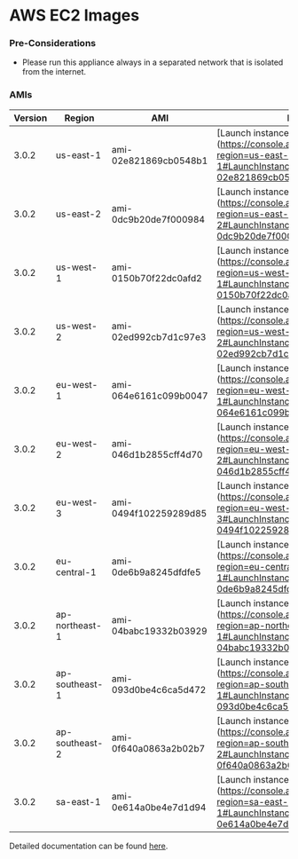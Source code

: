 AWS EC2 Images
==============

### Pre-Considerations

  * Please run this appliance always in a separated network that is isolated from the internet.

### AMIs

| Version   | Region         | AMI                   | Launch Wizard                                                                                                                      |
| --------- | --------       | -----                 | -------------                                                                                                                      |
| 3.0.2     | us-east-1      | ami-02e821869cb0548b1 | [Launch instance](https://console.aws.amazon.com/ec2/v2/home?region=us-east-1#LaunchInstanceWizard:ami=ami-02e821869cb0548b1       |
| 3.0.2     | us-east-2      | ami-0dc9b20de7f000984 | [Launch instance](https://console.aws.amazon.com/ec2/v2/home?region=us-east-2#LaunchInstanceWizard:ami=ami-0dc9b20de7f000984       |
| 3.0.2     | us-west-1      | ami-0150b70f22dc0afd2 | [Launch instance](https://console.aws.amazon.com/ec2/v2/home?region=us-west-1#LaunchInstanceWizard:ami=ami-0150b70f22dc0afd2       |
| 3.0.2     | us-west-2      | ami-02ed992cb7d1c97e3 | [Launch instance](https://console.aws.amazon.com/ec2/v2/home?region=us-west-2#LaunchInstanceWizard:ami=ami-02ed992cb7d1c97e3       |
| 3.0.2     | eu-west-1      | ami-064e6161c099b0047 | [Launch instance](https://console.aws.amazon.com/ec2/v2/home?region=eu-west-1#LaunchInstanceWizard:ami=ami-064e6161c099b0047       |
| 3.0.2     | eu-west-2      | ami-046d1b2855cff4d70 | [Launch instance](https://console.aws.amazon.com/ec2/v2/home?region=eu-west-2#LaunchInstanceWizard:ami=ami-046d1b2855cff4d70       |
| 3.0.2     | eu-west-3      | ami-0494f102259289d85 | [Launch instance](https://console.aws.amazon.com/ec2/v2/home?region=eu-west-3#LaunchInstanceWizard:ami=ami-0494f102259289d85       |
| 3.0.2     | eu-central-1   | ami-0de6b9a8245dfdfe5 | [Launch instance](https://console.aws.amazon.com/ec2/v2/home?region=eu-central-1#LaunchInstanceWizard:ami=ami-0de6b9a8245dfdfe5    |
| 3.0.2     | ap-northeast-1 | ami-04babc19332b03929 | [Launch instance](https://console.aws.amazon.com/ec2/v2/home?region=ap-northeast-1#LaunchInstanceWizard:ami=ami-04babc19332b03929  |
| 3.0.2     | ap-southeast-1 | ami-093d0be4c6ca5d472 | [Launch instance](https://console.aws.amazon.com/ec2/v2/home?region=ap-southeast-1#LaunchInstanceWizard:ami=ami-093d0be4c6ca5d472  |
| 3.0.2     | ap-southeast-2 | ami-0f640a0863a2b02b7 | [Launch instance](https://console.aws.amazon.com/ec2/v2/home?region=ap-southeast-2#LaunchInstanceWizard:ami=ami-0f640a0863a2b02b7  |
| 3.0.2     | sa-east-1      | ami-0e614a0be4e7d1d94 | [Launch instance](https://console.aws.amazon.com/ec2/v2/home?region=sa-east-1#LaunchInstanceWizard:ami=ami-0e614a0be4e7d1d94       |

Detailed documentation can be found [here](http://docs.graylog.org/en/3.1/pages/installation/aws.html).
